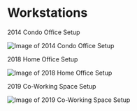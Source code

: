 # Workstations

2014 Condo Office Setup

![Image of 2014 Condo Office Setup](https://scontent.fmnl5-1.fna.fbcdn.net/v/t1.0-9/1966672_10202355765790350_847339395_n.jpg?_nc_cat=108&_nc_oc=AQkNaojpypcL0hx_8cKhSCBuOKsPNk27BVsuZo0EG7kyrKYWzSDRgt_AxWrMZbl-JEs&_nc_ht=scontent.fmnl5-1.fna&oh=47bafd44b28358bef03794ee5900cfa6&oe=5DFBC24A)

2018 Home Office Setup

![Image of 2018 Home Office Setup](https://scontent.fmnl5-1.fna.fbcdn.net/v/t31.0-8/27629039_10213254424770013_7096983581371172600_o.jpg?_nc_cat=106&_nc_oc=AQlam52yO8Hb5oN4HDXky3te4TyWBuhc4PKuNNUfv8BgGB_E8WM6KsFSKldkk-GEta8&_nc_ht=scontent.fmnl5-1.fna&oh=59f9806011f53393174e79c1d0b6236e&oe=5DF1258A)

2019 Co-Working Space Setup

![Image of 2019 Co-Working Space Setup](https://scontent.fmnl5-1.fna.fbcdn.net/v/t1.0-9/71188778_10217725212936923_6744768946026577920_o.jpg?_nc_cat=110&_nc_oc=AQnVNxs80wiIS1v5BLtkjccbU_QyT5tiYUEXAg97GIWyKfrooETrty0j760_rNZnxV0&_nc_ht=scontent.fmnl5-1.fna&oh=fc49a6f884ba10109fe3ec37f9862fd2&oe=5DF033E2)
